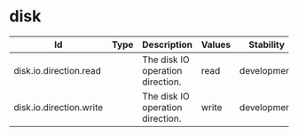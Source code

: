 # disk
| Id | Type | Description | Values | Stability |
|---|---|---|---|---|
| disk.io.direction.read |  | The disk IO operation direction. | read | development |
| disk.io.direction.write |  | The disk IO operation direction. | write | development |
